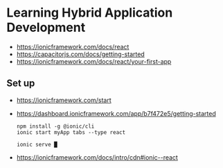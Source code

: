 # Learning Hybrid Application Development

- https://ionicframework.com/docs/react
- https://capacitorjs.com/docs/getting-started
- https://ionicframework.com/docs/react/your-first-app

## Set up

- https://ionicframework.com/start
- https://dashboard.ionicframework.com/app/b7f472e5/getting-started
    ```shell
    npm install -g @ionic/cli
    ionic start myApp tabs --type react
    
    ionic serve █
    ```

- https://ionicframework.com/docs/intro/cdn#ionic--react